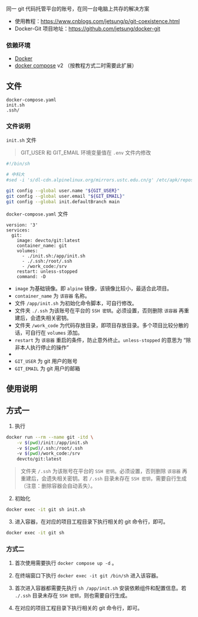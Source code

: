 同一 git 代码托管平台的账号，在同一台电脑上共存的解决方案

- 使用教程：https://www.cnblogs.com/jetsung/p/git-coexistence.html
- Docker-Git 项目地址：https://github.com/jetsung/docker-git

### 依赖环境
- [Docker](https://www.docker.com/)
- [docker compose](https://github.com/docker/compose) v2 （按教程方式二时需要此扩展）

## 文件
```
docker-compose.yaml
init.sh
.ssh/
```

### 文件说明
`init.sh` 文件
> GIT_USER 和 GIT_EMAIL 环境变量值在 `.env` 文件内修改
```bash
#!/bin/sh

# 中科大
#sed -i 's/dl-cdn.alpinelinux.org/mirrors.ustc.edu.cn/g' /etc/apk/repositories

git config --global user.name "${GIT_USER}"
git config --global user.email "${GIT_EMAIL}"
git config --global init.defaultBranch main
```

`docker-compose.yaml` 文件   
```
version: '3'
services:
  git:
    image: devcto/git:latest
    container_name: git
    volumes:
      - ./init.sh:/app/init.sh
      - ./.ssh:/root/.ssh
      - /work_code:/srv
    restart: unless-stopped
    command: -D
```

- `image` 为基础镜像。即 `alpine` 镜像，该镜像比较小，最适合此项目。
- `container_name` 为 `该容器` 名称。
- 文件 `/app/init.sh` 为初始化命令脚本，可自行修改。
- 文件夹 `./.ssh` 为该账号在平台的 `SSH 密钥`。必须设置，否则删除 `该容器` 再重建后，会遗失相关密钥。
- 文件夹 `/work_code` 为代码存放目录，即项目存放目录。多个项目比较分散的话，可自行在 `volumes` 添加。
- `restart` 为 `该容器` 重启的条件，防止意外终止。`unless-stopped` 的意思为 “除非本人执行停止的操作”
- 
- `GIT_USER` 为 git 用户的账号
- `GIT_EMAIL` 为 git 用户的邮箱

## 使用说明
## 方式一
1. 执行
```bash
docker run --rm --name git -itd \
	-v $(pwd)/init:/app/init.sh
	-v $(pwd)/.ssh:/root/.ssh
	-v $(pwd)/work_code:/srv
	devcto/git:latest
```
> 文件夹 `/.ssh` 为该账号在平台的 `SSH 密钥`。必须设置，否则删除 `该容器` 再重建后，会遗失相关密钥。若 `/.ssh` 目录未存在 `SSH 密钥`，需要自行生成（注意：删除容器会自动丢失）。

2. 初始化
```bash
docker exec -it git sh init.sh
```

3. 进入容器，在对应的项目工程目录下执行相关的 git 命令行，即可。
```bash
docker exec -it git sh
```

### 方式二
1. 首次使用需要执行 `docker compose up -d` 。
   
2. 在终端窗口下执行 `docker exec -it git /bin/sh` 进入该容器。

3. 首次进入容器都需要先执行 `sh /app/init.sh` 安装依赖组件和配置信息。若 `./.ssh` 目录未存在 `SSH 密钥`，则也需要自行生成。

4. 在对应的项目工程目录下执行相关的 git 命令行，即可。
